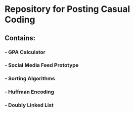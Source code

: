 # Repository for Posting Casual Coding
## Contains:
### - GPA Calculator
### - Social Media Feed Prototype
### - Sorting Algorithms
### - Huffman Encoding
### - Doubly Linked List
